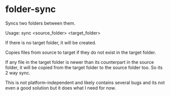 # folder-sync
Syncs two folders between them.


Usage:
sync <source_folder> <target_folder>

If there is no target folder, it will be created.

Copies files from source to target if they do not exist in the target folder.

If any file in the target folder is newer than its counterpart in the source folder, it will be copied from the target folder to the source folder too. So its 2 way sync. 

This is not platform-independent and likely contains several bugs and its not even a good solution but it does what I need for now.
